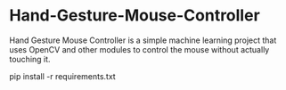 # Hand-Gesture-Mouse-Controller
Hand Gesture Mouse Controller is a simple machine learning project that uses OpenCV and other modules to control the mouse without actually touching it.

pip install -r requirements.txt

